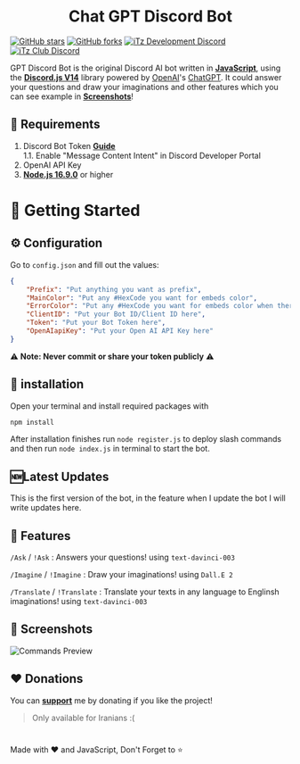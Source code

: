<h1 align="center">Chat GPT Discord Bot</h1>

[![GitHub stars](https://img.shields.io/github/stars/iTzArshia/GPT-Discord-Bot.svg)](https://github.com/iTzArshia/GPT-Discord-Bot/stargazers)
[![GitHub forks](https://img.shields.io/github/forks/iTzArshia/GPT-Discord-Bot.svg)](https://github.com/iTzArshia/GPT-Discord-Bot/network)
[![iTz Development Discord](https://badgen.net/discord/members/nKrBshQvcK)](https://discord.gg/nKrBshQvcK)
[![iTz Club Discord](https://badgen.net/discord/members/8hr9CRqmfc)](https://discord.gg/8hr9CRqmfc)

GPT Discord Bot is the original Discord AI bot written in **[JavaScript](https://www.javascript.com/)**, using the **[Discord.js V14](discord.js.org/)** library powered by [OpenAI](https://openai.com/)'s [ChatGPT](https://chat.openai.com). It could answer your questions and draw your imaginations and other features which you can see example in **[Screenshots](https://github.com/iTzArshia/GPT-Discord-Bot/edit/main/README.md#-screenshots)**!
## 🚧 Requirements
1. Discord Bot Token **[Guide](https://discordjs.guide/preparations/setting-up-a-bot-application.html#creating-your-bot)**  
   1.1. Enable "Message Content Intent" in Discord Developer Portal
2. OpenAI API Key
3. **[Node.js 16.9.0](https://nodejs.org/en/download/)** or higher
# 🚀 Getting Started
## ⚙️ Configuration
Go to `config.json` and fill out the values:
```json
{
    "Prefix": "Put anything you want as prefix",
    "MainColor": "Put any #HexCode you want for embeds color",
    "ErrorColor": "Put any #HexCode you want for embeds color when there is an error",
    "ClientID": "Put your Bot ID/Client ID here",
    "Token": "Put your Bot Token here",
    "OpenAIapiKey": "Put your Open AI API Key here"
}
```
⚠️ **Note: Never commit or share your token publicly** ⚠️
## 🧠 installation
Open your terminal and install required packages with
```sh
npm install
```
After installation finishes run `node register.js` to deploy slash commands and then run `node index.js` in terminal to start the bot.
## 🆕Latest Updates
This is the first version of the bot, in the feature when I update the bot I will write updates here.
## 💫 Features
`/Ask` / `!Ask` : Answers your questions! using `text-davinci-003`

`/Imagine` / `!Imagine` : Draw your imaginations! using `Dall.E 2`

`/Translate` / `!Translate` : Translate your texts in any language to Englinsh imaginations! using `text-davinci-003`
## 📸 Screenshots
![Commands Preview](https://user-images.githubusercontent.com/89854127/218297968-d51ce180-ac1a-4897-b2bd-c67449fc73b5.png)
## ❤️ Donations
You can **[support](https://reymit.ir/itz_arshia)** me by donating if you like the project!
> Only available for Iranians :(
#
Made with ❤️ and JavaScript, Don't Forget to ⭐
